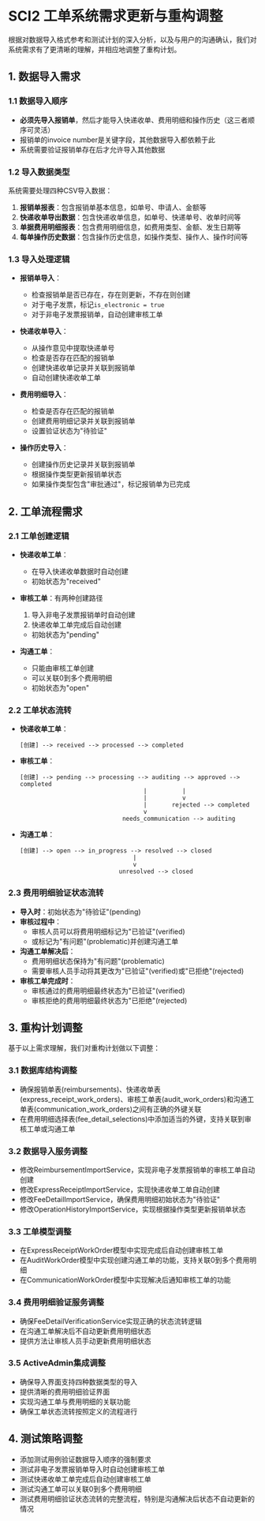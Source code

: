 # SCI2 工单系统需求更新与重构调整

根据对数据导入格式参考和测试计划的深入分析，以及与用户的沟通确认，我们对系统需求有了更清晰的理解，并相应地调整了重构计划。

## 1. 数据导入需求

### 1.1 数据导入顺序

- **必须先导入报销单**，然后才能导入快递收单、费用明细和操作历史（这三者顺序可灵活）
- 报销单的invoice number是关键字段，其他数据导入都依赖于此
- 系统需要验证报销单存在后才允许导入其他数据

### 1.2 导入数据类型

系统需要处理四种CSV导入数据：

1. **报销单报表**：包含报销单基本信息，如单号、申请人、金额等
2. **快递收单导出数据**：包含快递收单信息，如单号、快递单号、收单时间等
3. **单据费用明细报表**：包含费用明细信息，如费用类型、金额、发生日期等
4. **每单操作历史数据**：包含操作历史信息，如操作类型、操作人、操作时间等

### 1.3 导入处理逻辑

- **报销单导入**：
  - 检查报销单是否已存在，存在则更新，不存在则创建
  - 对于电子发票，标记`is_electronic = true`
  - 对于非电子发票报销单，自动创建审核工单

- **快递收单导入**：
  - 从操作意见中提取快递单号
  - 检查是否存在匹配的报销单
  - 创建快递收单记录并关联到报销单
  - 自动创建快递收单工单

- **费用明细导入**：
  - 检查是否存在匹配的报销单
  - 创建费用明细记录并关联到报销单
  - 设置验证状态为"待验证"

- **操作历史导入**：
  - 创建操作历史记录并关联到报销单
  - 根据操作类型更新报销单状态
  - 如果操作类型包含"审批通过"，标记报销单为已完成

## 2. 工单流程需求

### 2.1 工单创建逻辑

- **快递收单工单**：
  - 在导入快递收单数据时自动创建
  - 初始状态为"received"

- **审核工单**：有两种创建路径
  1. 导入非电子发票报销单时自动创建
  2. 快递收单工单完成后自动创建
  - 初始状态为"pending"

- **沟通工单**：
  - 只能由审核工单创建
  - 可以关联0到多个费用明细
  - 初始状态为"open"

### 2.2 工单状态流转

- **快递收单工单**：
  ```
  [创建] --> received --> processed --> completed
  ```

- **审核工单**：
  ```
  [创建] --> pending --> processing --> auditing --> approved --> completed
                                     |          |
                                     |          v
                                     |       rejected --> completed
                                     v
                               needs_communication --> auditing
  ```

- **沟通工单**：
  ```
  [创建] --> open --> in_progress --> resolved --> closed
                                  |
                                  v
                              unresolved --> closed
  ```

### 2.3 费用明细验证状态流转

- **导入时**：初始状态为"待验证"(pending)
- **审核过程中**：
  - 审核人员可以将费用明细标记为"已验证"(verified)
  - 或标记为"有问题"(problematic)并创建沟通工单
- **沟通工单解决后**：
  - 费用明细状态保持为"有问题"(problematic)
  - 需要审核人员手动将其更改为"已验证"(verified)或"已拒绝"(rejected)
- **审核工单完成时**：
  - 审核通过的费用明细最终状态为"已验证"(verified)
  - 审核拒绝的费用明细最终状态为"已拒绝"(rejected)

## 3. 重构计划调整

基于以上需求理解，我们对重构计划做以下调整：

### 3.1 数据库结构调整

- 确保报销单表(reimbursements)、快递收单表(express_receipt_work_orders)、审核工单表(audit_work_orders)和沟通工单表(communication_work_orders)之间有正确的外键关联
- 在费用明细选择表(fee_detail_selections)中添加适当的外键，支持关联到审核工单或沟通工单

### 3.2 数据导入服务调整

- 修改ReimbursementImportService，实现非电子发票报销单的审核工单自动创建
- 修改ExpressReceiptImportService，实现快递收单工单自动创建
- 修改FeeDetailImportService，确保费用明细初始状态为"待验证"
- 修改OperationHistoryImportService，实现根据操作类型更新报销单状态

### 3.3 工单模型调整

- 在ExpressReceiptWorkOrder模型中实现完成后自动创建审核工单
- 在AuditWorkOrder模型中实现创建沟通工单的功能，支持关联0到多个费用明细
- 在CommunicationWorkOrder模型中实现解决后通知审核工单的功能

### 3.4 费用明细验证服务调整

- 确保FeeDetailVerificationService实现正确的状态流转逻辑
- 在沟通工单解决后不自动更新费用明细状态
- 提供方法让审核人员手动更新费用明细状态

### 3.5 ActiveAdmin集成调整

- 确保导入界面支持四种数据类型的导入
- 提供清晰的费用明细验证界面
- 实现沟通工单与费用明细的关联功能
- 确保工单状态流转按照定义的流程进行

## 4. 测试策略调整

- 添加测试用例验证数据导入顺序的强制要求
- 测试非电子发票报销单导入时自动创建审核工单
- 测试快递收单工单完成后自动创建审核工单
- 测试沟通工单可以关联0到多个费用明细
- 测试费用明细验证状态流转的完整流程，特别是沟通解决后状态不自动更新的情况